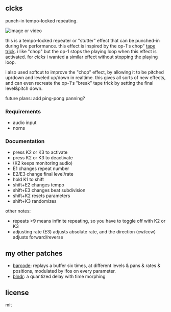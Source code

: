 ## clcks

punch-in tempo-locked repeating.

![image or video]()

this is a tempo-locked repeater or "stutter" effect that can be punched-in during live performance. this effect is inspired by the op-1's chop" [tape trick](https://teenage.engineering/guides/op-1/tape-mode). i like "chop" but the op-1 stops the playing loop when this effect is activated. for *clcks* i wanted a similar effect without stopping the playing loop.

i also used softcut to improve the "chop" effect, by allowing it to be pitched up/down and leveled up/down in realtime. this gives all sorts of new effects, and can even recreate the op-1's "break" tape trick by setting the final level&pitch down.

future plans: add ping-pong panning?

### Requirements

- audio input
- norns

### Documentation


- press K2 or K3 to activate
- press K2 or K3 to deactivate
- (K2 keeps monitoring audio)
- E1 changes repeat number
- E2/E3 change final level/rate
- hold K1 to shift
- shift+E2 changes tempo
- shift+E3 changes beat subdivision
- shift+K2 resets parameters
- shift+K3 randomizes

other notes:

- repeats >9 means infinite repeating, so you have to toggle off with K2 or K3
- adjusting rate (E3) adjusts absolute rate, and the direction (cw/ccw) adjusts forward/reverse

## my other patches

- [barcode](https://github.com/schollz/barcode): replays a buffer six times, at different levels & pans & rates & positions, modulated by lfos on every parameter.
- [blndr](https://github.com/schollz/blndr): a quantized delay with time morphing

## license 

mit 